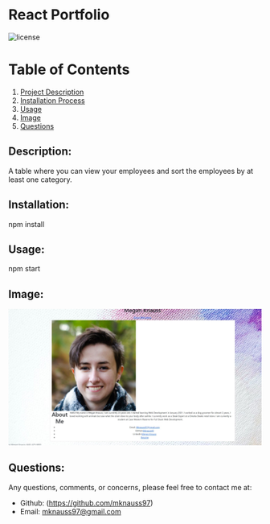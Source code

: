 # React Portfolio


![license](https://img.shields.io/badge/License--green?.svg)

# Table of Contents 
1. [Project Description](#description)
2. [Installation Process](#installation)
3. [Usage](#usage)
4. [Image](#image)
5. [Questions](#questions)
    
## Description: 
A table where you can view your employees and sort the employees by at least one category.
## Installation: 
npm install
## Usage: 
npm start
## Image:
![Screenshot](public/imgs/Capture.JPG)

## Questions: 
Any questions, comments, or concerns, please feel free to contact me at:
* Github: (https://github.com/mknauss97)
* Email: mknauss97@gmail.com
